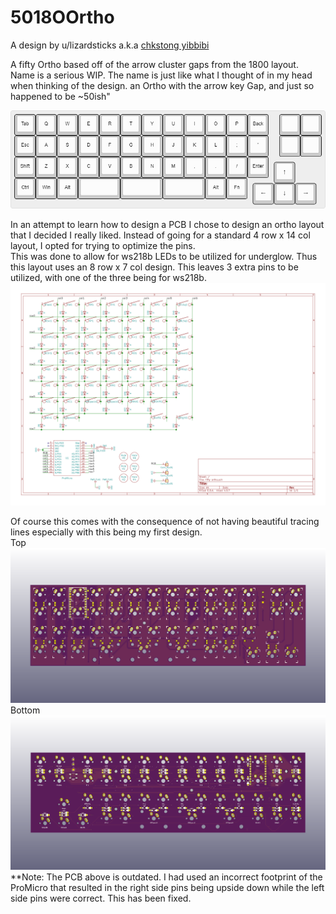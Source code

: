 # 5018OOrtho
A design by u/lizardsticks a.k.a [chkstong yibbibi](https://chkstongyibbibi117162601.wordpress.com/)

A fifty Ortho based off of the arrow cluster gaps from the 1800 layout. <br /> 
Name is a serious WIP. The name is just like what I thought of in my head when thinking of the design. an Ortho with the arrow key Gap, and just so happened to be ~50ish"


![alt text](https://raw.githubusercontent.com/noredlace/FiftyOrtho1800/master/kle/fifty1800%20kle.png)



In an attempt to learn how to design a PCB I chose to design an ortho layout that I decided I really liked. Instead of going for a standard 4 row x 14 col layout, I opted for trying to optimize the pins. <br />
This was done to allow for ws218b LEDs to be utilized for underglow. Thus this layout uses an 8 row x 7 col design. This leaves 3 extra pins to be utilized, with one of the three being for ws218b. 
![alt text](https://raw.githubusercontent.com/noredlace/FiftyOrtho1800/master/schematic/fifty%20ortho%20image.png)




Of course this comes with the consequence of not having beautiful tracing lines especially with this being my first design. <br />
Top
![alt text](https://raw.githubusercontent.com/noredlace/FiftyOrtho1800/master/pcb/fifty%20ortho%20top.png)
Bottom
![alt text](https://raw.githubusercontent.com/noredlace/FiftyOrtho1800/master/pcb/fifty%20ortho%20bottom.png)
**Note: The PCB above is outdated. I had used an incorrect footprint of the ProMicro that resulted in the right side pins being upside down while the left side pins were correct. This has been fixed.